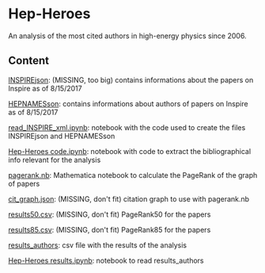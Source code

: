 # Hep-Heroes
An analysis of the most cited authors in high-energy physics since 2006.

## Content
<u>INSPIREjson</u>: (MISSING, too big) contains informations about the papers on Inspire as of 8/15/2017

<u>HEPNAMESson</u>:  contains informations about authors of papers on Inspire as of 8/15/2017

<u>read_INSPIRE_xml.ipynb</u>: notebook with the code used to create the files INSPIREjson and HEPNAMESson

<u>Hep-Heroes code.ipynb</u>: notebook with code to extract the bibliographical info relevant for the analysis

<u>pagerank.nb</u>: Mathematica notebook to calculate the PageRank of the graph of papers

<u>cit_graph.json</u>: (MISSING, don't fit) citation graph to use with pagerank.nb

<u>results50.csv</u>: (MISSING, don't fit) PageRank50 for the papers

<u>results85.csv</u>: (MISSING, don't fit) PageRank85 for the papers

<u>results_authors</u>: csv file with the results of the analysis

<u>Hep-Heroes results.ipynb</u>: notebook to read results_authors
